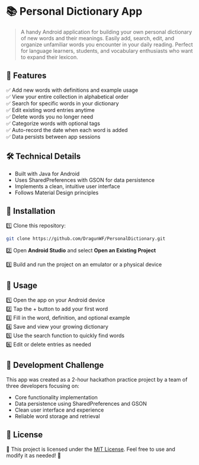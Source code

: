 # 📚 Personal Dictionary App

> A handy Android application for building your own personal dictionary of new words and their meanings. Easily add, search, edit, and organize unfamiliar words you encounter in your daily reading. Perfect for language learners, students, and vocabulary enthusiasts who want to expand their lexicon.

## 📜 Features

✅ Add new words with definitions and example usage  
✅ View your entire collection in alphabetical order  
✅ Search for specific words in your dictionary  
✅ Edit existing word entries anytime  
✅ Delete words you no longer need  
✅ Categorize words with optional tags  
✅ Auto-record the date when each word is added  
✅ Data persists between app sessions

## 🛠️ Technical Details

- Built with Java for Android
- Uses SharedPreferences with GSON for data persistence
- Implements a clean, intuitive user interface
- Follows Material Design principles

## 🚀 Installation

1️⃣ Clone this repository:

```bash
git clone https://github.com/DragunWF/PersonalDictionary.git
```

2️⃣ Open **Android Studio** and select **Open an Existing Project**

3️⃣ Build and run the project on an emulator or a physical device

## 📄 Usage

1️⃣ Open the app on your Android device  
2️⃣ Tap the + button to add your first word  
3️⃣ Fill in the word, definition, and optional example  
4️⃣ Save and view your growing dictionary  
5️⃣ Use the search function to quickly find words  
6️⃣ Edit or delete entries as needed

## 👥 Development Challenge

This app was created as a 2-hour hackathon practice project by a team of three developers focusing on:

- Core functionality implementation
- Data persistence using SharedPreferences and GSON
- Clean user interface and experience
- Reliable word storage and retrieval

## 📜 License

📄 This project is licensed under the [MIT License](LICENSE). Feel free to use and modify it as needed! 🎉
